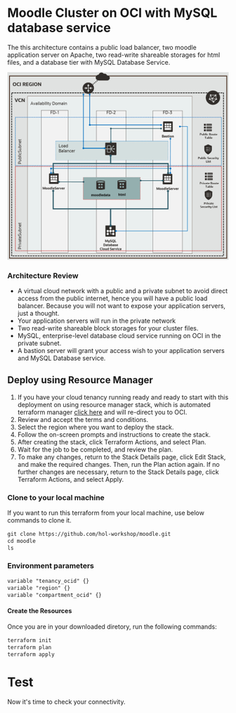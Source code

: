 # Moodle Cluster on OCI with MySQL database service


The this architecture contains a public load balancer, two moodle application server on Apache, two read-write shareable storages for html files, and a database tier with MySQL Database Service.

![](diagram.PNG)

### Architecture Review
- A virtual cloud network with a public and a private subnet to avoid direct access from the public internet, hence you will have a public load balancer. Because you will not want to expose your application servers, just a thought.
- Your application servers will run in the private network 
- Two read-write shareable block storages for your cluster files.
- MySQL, enterprise-level database cloud service running on OCI in the private subnet.
- A bastion server will grant your access wish to your application servers and MySQL Database service.

## Deploy using Resource Manager

1. If you have your cloud tenancy running ready and ready to start with this deployment on using resource manager stack, which is automated terraform manager [click here](https://cloud.oracle.com/resourcemanager/stacks/create?region=home&zipUrl=https://github.com/hol-workshop/moodle/archive/main.zip) and will re-direct you to OCI.
2. Review and accept the terms and conditions.
3. Select the region where you want to deploy the stack.
4. Follow the on-screen prompts and instructions to create the stack.
5. After creating the stack, click Terraform Actions, and select Plan.
6. Wait for the job to be completed, and review the plan.
7. To make any changes, return to the Stack Details page, click Edit Stack, and make the required changes. Then, run the Plan action again.
If no further changes are necessary, return to the Stack Details page, click Terraform Actions, and select Apply.

### Clone to your local machine
If you want to run this terraform from your local machine, use below commands to clone it.

    git clone https://github.com/hol-workshop/moodle.git
    cd moodle
    ls

### Environment parameters

    variable "tenancy_ocid" {}
    variable "region" {}
    variable "compartment_ocid" {}

#### Create the Resources

Once you are in your downloaded diretory, run the following commands:

    terraform init
    terraform plan
    terraform apply

# Test

Now it's time to check your connectivity.



